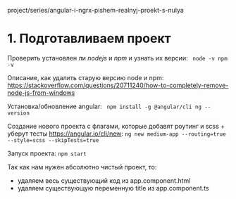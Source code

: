 project/series/angular-i-ngrx-pishem-realnyj-proekt-s-nulya

# 1. Подготавливаем проект

Проверить установлен ли *nodejs* и *npm* и узнать их версии:
` 
	node -v
	npm -v
`

Описание, как удалить старую версию node и npm:
https://stackoverflow.com/questions/20711240/how-to-completely-remove-node-js-from-windows

Установка/обновление angular:
` 
	npm install -g @angular/cli
	ng --version
`

Создание нового проекта с флагами, которые добавят роутинг и scss + уберут тесты https://angular.io/cli/new:
`ng new medium-app --routing=true --style=scss --skipTests=true`

Запуск проекта: 
`npm start` 

Так как нам нужен абсолютно чистый проект, то:
- удаляем весь существующий код из app.component.html
- удаляем существующую переменную title из app.component.ts

